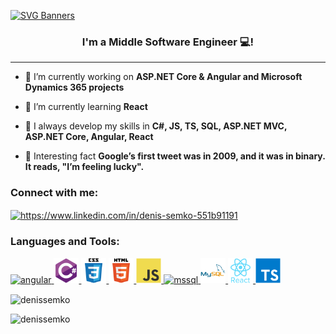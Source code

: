 [![SVG Banners](https://svg-banners.vercel.app/api?type=typeWriter&text1=Hi%20There%20👋%20I'm%20Denis%20Semko%20👨‍💻&width=960&height=100)](https://github.com/Akshay090/svg-banners)

<h3 align="center">I'm a Middle Software Engineer 💻!</h3>
<hr>

- 🔭 I’m currently working on **ASP.NET Core & Angular and Microsoft Dynamics 365 projects**

- 🌱 I’m currently learning **React**

- 💬 I always develop my skills in **C#, JS, TS, SQL, ASP.NET MVC, ASP.NET Core, Angular, React**

- 📄 Interesting fact **Google’s first tweet was in 2009, and it was in binary. It reads, "I’m feeling lucky".**

<h3 align="left">Connect with me:</h3>
<p align="left">
<a href="https://linkedin.com/in/https://www.linkedin.com/in/denis-semko-551b91191" target="blank"><img align="center" src="https://raw.githubusercontent.com/rahuldkjain/github-profile-readme-generator/master/src/images/icons/Social/linked-in-alt.svg" alt="https://www.linkedin.com/in/denis-semko-551b91191" height="30" width="40" /></a>
</p>

<h3 align="left">Languages and Tools:</h3>
<p align="left"> <a href="https://angular.io" target="_blank" rel="noreferrer"> <img src="https://angular.io/assets/images/logos/angular/angular.svg" alt="angular" width="40" height="40"/> </a> <a href="https://www.w3schools.com/cs/" target="_blank" rel="noreferrer"> <img src="https://raw.githubusercontent.com/devicons/devicon/master/icons/csharp/csharp-original.svg" alt="csharp" width="40" height="40"/> </a> <a href="https://www.w3schools.com/css/" target="_blank" rel="noreferrer"> <img src="https://raw.githubusercontent.com/devicons/devicon/master/icons/css3/css3-original-wordmark.svg" alt="css3" width="40" height="40"/> </a> <a href="https://www.w3.org/html/" target="_blank" rel="noreferrer"> <img src="https://raw.githubusercontent.com/devicons/devicon/master/icons/html5/html5-original-wordmark.svg" alt="html5" width="40" height="40"/> </a> <a href="https://developer.mozilla.org/en-US/docs/Web/JavaScript" target="_blank" rel="noreferrer"> <img src="https://raw.githubusercontent.com/devicons/devicon/master/icons/javascript/javascript-original.svg" alt="javascript" width="40" height="40"/> </a> <a href="https://www.microsoft.com/en-us/sql-server" target="_blank" rel="noreferrer"> <img src="https://www.svgrepo.com/show/303229/microsoft-sql-server-logo.svg" alt="mssql" width="40" height="40"/> </a> <a href="https://www.mysql.com/" target="_blank" rel="noreferrer"> <img src="https://raw.githubusercontent.com/devicons/devicon/master/icons/mysql/mysql-original-wordmark.svg" alt="mysql" width="40" height="40"/> </a> <a href="https://reactjs.org/" target="_blank" rel="noreferrer"> <img src="https://raw.githubusercontent.com/devicons/devicon/master/icons/react/react-original-wordmark.svg" alt="react" width="40" height="40"/> </a> <a href="https://www.typescriptlang.org/" target="_blank" rel="noreferrer"> <img src="https://raw.githubusercontent.com/devicons/devicon/master/icons/typescript/typescript-original.svg" alt="typescript" width="40" height="40"/> </a> </p>

<p><img align="center" src="https://github-readme-stats.vercel.app/api/top-langs?username=denissemko&show_icons=true&locale=en&layout=compact" alt="denissemko" /></p>

<p align="left"> <img src="https://komarev.com/ghpvc/?username=denissemko&label=Profile%20views&color=0e75b6&style=flat" alt="denissemko" /> </p>
